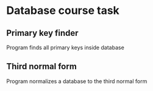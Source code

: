 # Database course task
## Primary key finder
Program finds all primary keys inside database
## Third normal form
Program normalizes a database to the third normal form
